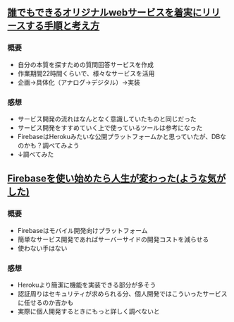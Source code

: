 ## [誰でもできるオリジナルwebサービスを着実にリリースする手順と考え方](https://qiita.com/isotai/items/5a054bf766532c3ed375)
### 概要
- 自分の本質を探すための質問回答サービスを作成
- 作業期間22時間くらいで、様々なサービスを活用
- 企画→具体化（アナログ→デジタル）→実装

### 感想
- サービス開発の流れはなんとなく意識していたものと同じだった
- サービス開発をすすめていく上で使っているツールは参考になった
- FirebaseはHerokuみたいな公開プラットフォームかと思っていたが、DBなのかも？調べてみよう
- ↓調べてみた

## [Firebaseを使い始めたら人生が変わった(ような気がした)](https://qiita.com/owen/items/c51c6ec27c9e2f5804b0)
### 概要
- Firebaseはモバイル開発向けプラットフォーム
- 簡単なサービス開発であればサーバーサイドの開発コストを減らせる
- 使わない手はない

### 感想
- Herokuより簡潔に機能を実装できる部分が多そう
- 認証周りはセキュリティが求められる分、個人開発ではこういったサービスに任せるのか吉かも
- 実際に個人開発するときにもっと詳しく調べないと
